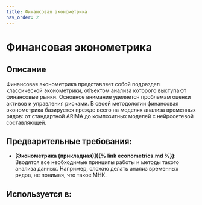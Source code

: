 ```yaml
---
title: Финансовая эконометрика
nav_order: 2
---
```


# Финансовая эконометрика


## Описание 
Финансовая эконометрика представляет собой подраздел классической эконометрики, 
объектом анализа которого выступают финансовые рынки. 
Основное внимание уделяется проблемам оценки активов и управления рисками. 
В своей методологии финансовая эконометрика базируется прежде всего на моделях анализа временных рядов: 
от стандартной ARIMA до композитных моделей с нейросетевой составляющей.  


## Предварительные требования:

- **[Эконометрика (прикладная)]({% link econometrics.md %})**: Вводятся все необходимые принципы работы и методы такого анализа данных. 
Например, сложно делать анализ временных рядов, не понимая, что такое МНК.



## Используется в:
